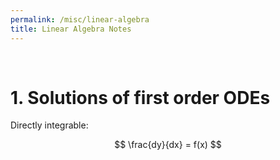 ```yaml
---
permalink: /misc/linear-algebra
title: Linear Algebra Notes
---
```



<br>


# 1. Solutions of first order ODEs


Directly integrable:

$$
\frac{dy}{dx} = f(x)
$$

